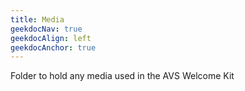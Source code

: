 ```yaml
---
title: Media
geekdocNav: true
geekdocAlign: left
geekdocAnchor: true
---
```



Folder to hold any media used in the AVS Welcome Kit
